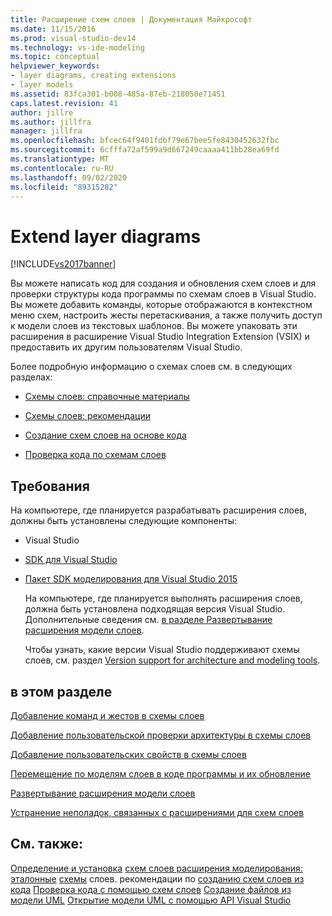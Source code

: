 ```yaml
---
title: Расширение схем слоев | Документация Майкрософт
ms.date: 11/15/2016
ms.prod: visual-studio-dev14
ms.technology: vs-ide-modeling
ms.topic: conceptual
helpviewer_keywords:
- layer diagrams, creating extensions
- layer models
ms.assetid: 83fca301-b008-485a-87eb-218050e71451
caps.latest.revision: 41
author: jillre
ms.author: jillfra
manager: jillfra
ms.openlocfilehash: bfcec64f9401fdbf79e67bee5fe8430452632fbc
ms.sourcegitcommit: 6cfffa72af599a9d667249caaaa411bb28ea69fd
ms.translationtype: MT
ms.contentlocale: ru-RU
ms.lasthandoff: 09/02/2020
ms.locfileid: "89315282"
---
```

# <a name="extend-layer-diagrams"></a>Extend layer diagrams
[!INCLUDE[vs2017banner](../includes/vs2017banner.md)]

Вы можете написать код для создания и обновления схем слоев и для проверки структуры кода программы по схемам слоев в Visual Studio. Вы можете добавить команды, которые отображаются в контекстном меню схем, настроить жесты перетаскивания, а также получить доступ к модели слоев из текстовых шаблонов. Вы можете упаковать эти расширения в расширение Visual Studio Integration Extension (VSIX) и предоставить их другим пользователям Visual Studio.

 Более подробную информацию о схемах слоев см. в следующих разделах:

- [Схемы слоев: справочные материалы](../modeling/layer-diagrams-reference.md)

- [Схемы слоев: рекомендации](../modeling/layer-diagrams-guidelines.md)

- [Создание схем слоев на основе кода](../modeling/create-layer-diagrams-from-your-code.md)

- [Проверка кода по схемам слоев](../modeling/validate-code-with-layer-diagrams.md)

## <a name="requirements"></a><a name="prereqs"></a> Требования
 На компьютере, где планируется разрабатывать расширения слоев, должны быть установлены следующие компоненты:

- Visual Studio

- [SDK для Visual Studio](../extensibility/visual-studio-sdk.md)

- [Пакет SDK моделирования для Visual Studio 2015](https://www.microsoft.com/download/details.aspx?id=48148)

  На компьютере, где планируется выполнять расширения слоев, должна быть установлена подходящая версия Visual Studio. Дополнительные сведения см. [в разделе Развертывание расширения модели слоев](../modeling/deploy-a-layer-model-extension.md).

  Чтобы узнать, какие версии Visual Studio поддерживают схемы слоев, см. раздел [Version support for architecture and modeling tools](../modeling/what-s-new-for-design-in-visual-studio.md#VersionSupport).

## <a name="in-this-section"></a>в этом разделе
 [Добавление команд и жестов в схемы слоев](../modeling/add-commands-and-gestures-to-layer-diagrams.md)

 [Добавление пользовательской проверки архитектуры в схемы слоев](../modeling/add-custom-architecture-validation-to-layer-diagrams.md)

 [Добавление пользовательских свойств в схемы слоев](../modeling/add-custom-properties-to-layer-diagrams.md)

 [Перемещение по моделям слоев в коде программы и их обновление](../modeling/navigate-and-update-layer-models-in-program-code.md)

 [Развертывание расширения модели слоев](../modeling/deploy-a-layer-model-extension.md)

 [Устранение неполадок, связанных с расширениями для схем слоев](../modeling/troubleshoot-extensions-for-layer-diagrams.md)

## <a name="see-also"></a>См. также:
 [Определение и установка](../modeling/define-and-install-a-modeling-extension.md) [схем слоев расширения моделирования: эталонные](../modeling/layer-diagrams-reference.md) [схемы](../modeling/layer-diagrams-guidelines.md) слоев. рекомендации по [созданию схем слоев из кода](../modeling/create-layer-diagrams-from-your-code.md) [Проверка кода с помощью схем слоев](../modeling/validate-code-with-layer-diagrams.md) [Создание файлов из модели UML](../modeling/generate-files-from-a-uml-model.md) [Открытие модели UML с помощью API Visual Studio](../modeling/open-a-uml-model-by-using-the-visual-studio-api.md)
